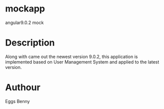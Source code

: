 # mockapp
angular9.0.2 mock

# Description
Along with came out the newest version 9.0.2, this application is implemented based on User Management System and applied to the latest version.

# Authour
Eggs Benny
